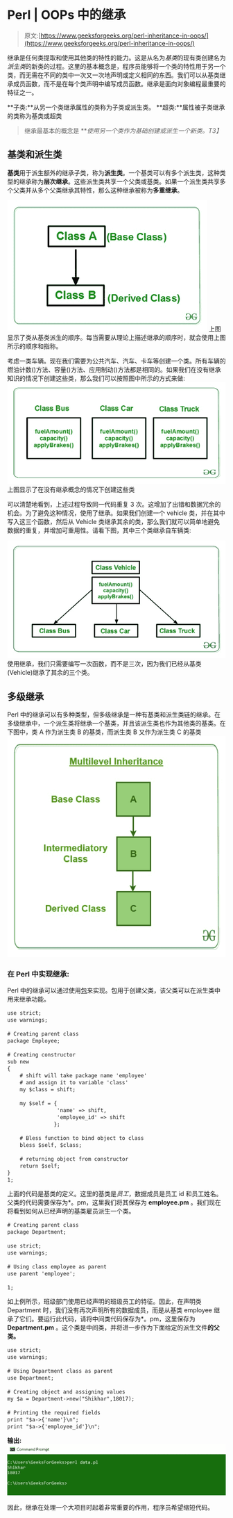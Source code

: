 # Perl | OOPs 中的继承

> 原文:[https://www.geeksforgeeks.org/perl-inheritance-in-oops/](https://www.geeksforgeeks.org/perl-inheritance-in-oops/)

继承是任何类提取和使用其他类的特性的能力。这是从名为*基类*的现有类创建名为*派生类*的新类的过程。这里的基本概念是，程序员能够将一个类的特性用于另一个类，而无需在不同的类中一次又一次地声明或定义相同的东西。我们可以从基类继承成员函数，而不是在每个类声明中编写成员函数。继承是面向对象编程最重要的特征之一。

**子类:**从另一个类继承属性的类称为子类或派生类。
**超类:**属性被子类继承的类称为基类或超类

> 继承最基本的概念是 ***使用另一个类作为基础创建或派生一个新类。*T3】**

## 基类和派生类

**基类**用于派生额外的继承子类，称为**派生类**。一个基类可以有多个派生类，这种类型的继承称为**层次继承**。这些派生类共享一个父类或基类。如果一个派生类共享多个父类并从多个父类继承其特性，那么这种继承被称为**多重继承**。

![](img/42911fbb4de3d79efc47f72f276f7578.png)
上图显示了类从基类派生的顺序。每当需要从理论上描述继承的顺序时，就会使用上图所示的顺序和指称。

考虑一类车辆。现在我们需要为公共汽车、汽车、卡车等创建一个类。所有车辆的燃油计数()方法、容量()方法、应用制动()方法都是相同的。如果我们在没有继承知识的情况下创建这些类，那么我们可以按照图中所示的方式来做:
![](img/d56cf6a2c1763b0dae74d25e17cf7d76.png)
上图显示了在没有继承概念的情况下创建这些类

可以清楚地看到，上述过程导致同一代码重复 3 次。这增加了出错和数据冗余的机会。为了避免这种情况，使用了继承。如果我们创建一个 vehicle 类，并在其中写入这三个函数，然后从 Vehicle 类继承其余的类，那么我们就可以简单地避免数据的重复，并增加可重用性。请看下图，其中三个类继承自车辆类:

![](img/b1996a4bf191542b85b1c26781d89ff2.png)
使用继承，我们只需要编写一次函数，而不是三次，因为我们已经从基类(Vehicle)继承了其余的三个类。

## 多级继承

Perl 中的继承可以有多种类型，但多级继承是一种有基类和派生类链的继承。在多级继承中，一个派生类将继承一个基类，并且该派生类也作为其他类的基类。在下图中，类 A 作为派生类 B 的基类，而派生类 B 又作为派生类 C 的基类
![](img/55fc50102acfbae92290066c68bc830f.png)

### 在 Perl 中实现继承:

Perl 中的继承可以通过使用[包](https://www.geeksforgeeks.org/packages-in-perl/)来实现。包用于创建父类，该父类可以在派生类中用来继承功能。

```
use strict;
use warnings;

# Creating parent class
package Employee;

# Creating constructor
sub new
{
    # shift will take package name 'employee' 
    # and assign it to variable 'class'
    my $class = shift;

    my $self = {
                'name' => shift,
                'employee_id' => shift
               };

    # Bless function to bind object to class
    bless $self, $class;

    # returning object from constructor
    return $self;
}
1;
```

上面的代码是基类的定义。这里的基类是*员工*，数据成员是员工 id 和员工姓名。父类的代码需要保存为*。pm，这里我们将其保存为 **employee.pm** 。我们现在将看到如何从已经声明的基类雇员派生一个类。

```
# Creating parent class
package Department;

use strict;
use warnings;

# Using class employee as parent 
use parent 'employee';

1;
```

如上例所示，班级部门使用已经声明的班级员工的特征。因此，在声明类 Department 时，我们没有再次声明所有的数据成员，而是从基类 employee 继承了它们。要运行此代码，请将中间类代码保存为*。pm，这里保存为 **Department.pm** 。这个类是中间类，并将进一步作为下面给定的派生文件**的父类。**

```
use strict;
use warnings;

# Using Department class as parent
use Department;

# Creating object and assigning values 
my $a = Department->new("Shikhar",18017);

# Printing the required fields
print "$a->{'name'}\n";
print "$a->{'employee_id'}\n";
```

**输出:**
![](img/46d9c84df78c07acfe93a4e5df23f03b.png)

因此，继承在处理一个大项目时起着非常重要的作用，程序员希望缩短代码。